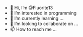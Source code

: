 - 👋 Hi, I’m @Fluorite13
- 👀 I’m interested in programming
- 🌱 I’m currently learning ...
- 💞️ I’m looking to collaborate on ...
- 📫 How to reach me ...

<!---
Fluorite13/Fluorite13 is a ✨ special ✨ repository because its `README.md` (this file) appears on your GitHub profile.
You can click the Preview link to take a look at your changes.
--->



